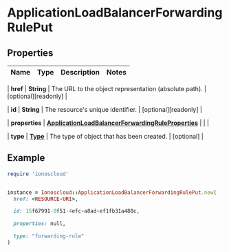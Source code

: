 # ApplicationLoadBalancerForwardingRulePut

## Properties

| Name | Type | Description | Notes |
| ---- | ---- | ----------- | ----- |

| **href** | **String** | The URL to the object representation (absolute path). | [optional][readonly] |

| **id** | **String** | The resource&#39;s unique identifier. | [optional][readonly] |

| **properties** | [**ApplicationLoadBalancerForwardingRuleProperties**](ApplicationLoadBalancerForwardingRuleProperties.md) |  |  |

| **type** | [**Type**](Type.md) | The type of object that has been created. | [optional] |

## Example

```ruby
require 'ionoscloud'


instance = Ionoscloud::ApplicationLoadBalancerForwardingRulePut.new(
  href: <RESOURCE-URI>,

  id: 15f67991-0f51-4efc-a8ad-ef1fb31a480c,

  properties: null,

  type: "forwarding-rule"
)
```

